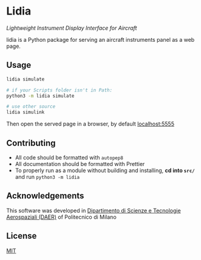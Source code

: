 # Lidia

_Lightweight Instrument Display Interface for Aircraft_

lidia is a Python package for serving an aircraft instruments panel as a web page.

<!-- TODO: https://www.makeareadme.com/ -->

## Usage

```bash
lidia simulate

# if your Scripts folder isn't in Path:
python3 -m lidia simulate

# use other source
lidia simulink
```

Then open the served page in a browser, by default [localhost:5555](http://localhost:5555)

## Contributing

- All code should be formatted with `autopep8`
- All documentation should be formatted with Prettier
- To properly run as a module without building and installing, **cd into `src/`** and run `python3 -m lidia`

## Acknowledgements

This software was developed in [Dipartimento di Scienze e Tecnologie Aerospaziali (DAER)](https://www.aero.polimi.it/) of Politecnico di Milano

## License

[MIT](https://choosealicense.com/licenses/mit/)
